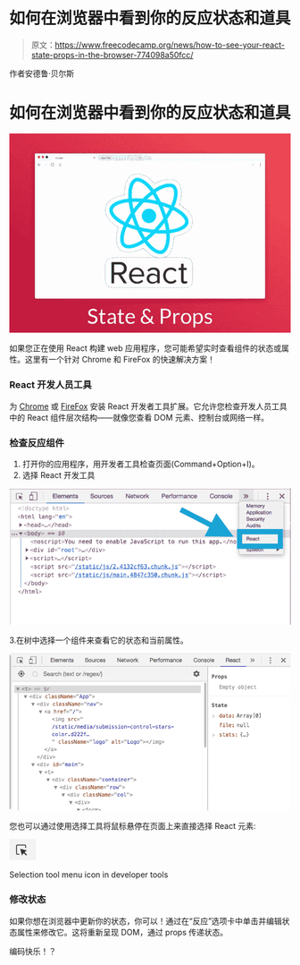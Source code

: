 # 如何在浏览器中看到你的反应状态和道具

> 原文：<https://www.freecodecamp.org/news/how-to-see-your-react-state-props-in-the-browser-774098a50fcc/>

作者安德鲁·贝尔斯

# 如何在浏览器中看到你的反应状态和道具

![DK41ZnPCgu3wR-42BFbTm6Fw2jB6NTpAGoyV](img/5a5d9a8bc8102292c743d7a54405e45e.png)

如果您正在使用 React 构建 web 应用程序，您可能希望实时查看组件的状态或属性。这里有一个针对 Chrome 和 FireFox 的快速解决方案！

### React 开发人员工具

为 [Chrome](https://chrome.google.com/webstore/detail/react-developer-tools/fmkadmapgofadopljbjfkapdkoienihi?hl=en) 或 [FireFox](https://addons.mozilla.org/en-US/firefox/addon/react-devtools/) 安装 React 开发者工具扩展。它允许您检查开发人员工具中的 React 组件层次结构——就像您查看 DOM 元素、控制台或网络一样。

### 检查反应组件

1.  打开你的应用程序，用开发者工具检查页面(Command+Option+I)。
2.  选择 React 开发工具

![nRV4nSI2fdxIBQyhGSDu69Vz83ruxGJHk3tL](img/788b7b009a0116d719658bd703bb7be3.png)

3.在树中选择一个组件来查看它的状态和当前属性。

![Wo9vvCc3YMSTCGv2R55u87Ttgi8mLdGdBR1E](img/55d1972cfde68c16c2e1bb3b74353f41.png)

您也可以通过使用选择工具将鼠标悬停在页面上来直接选择 React 元素:

![-uN55RQ0UWYdHrjJ0quyPHmAEY5dlpumQlzF](img/2e426f0b9e8c1b96e49fc579f6038644.png)

Selection tool menu icon in developer tools

### 修改状态

如果你想在浏览器中更新你的状态，你可以！通过在“反应”选项卡中单击并编辑状态属性来修改它。这将重新呈现 DOM，通过 props 传递状态。

编码快乐！？
